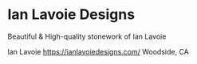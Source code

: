 # Ian Lavoie Designs

Beautiful & High-quality stonework of Ian Lavoie

Ian Lavoie
https://ianlavoiedesigns.com/
Woodside, CA
